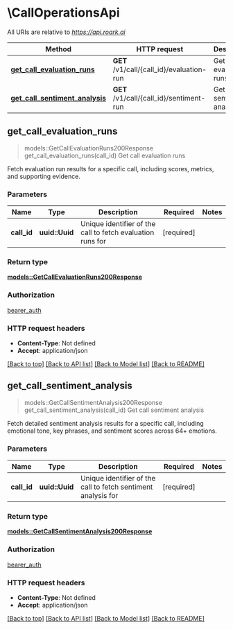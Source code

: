 # \CallOperationsApi

All URIs are relative to *https://api.roark.ai*

Method | HTTP request | Description
------------- | ------------- | -------------
[**get_call_evaluation_runs**](CallOperationsApi.md#get_call_evaluation_runs) | **GET** /v1/call/{call_id}/evaluation-run | Get call evaluation runs
[**get_call_sentiment_analysis**](CallOperationsApi.md#get_call_sentiment_analysis) | **GET** /v1/call/{call_id}/sentiment-run | Get call sentiment analysis



## get_call_evaluation_runs

> models::GetCallEvaluationRuns200Response get_call_evaluation_runs(call_id)
Get call evaluation runs

Fetch evaluation run results for a specific call, including scores, metrics, and supporting evidence.

### Parameters


Name | Type | Description  | Required | Notes
------------- | ------------- | ------------- | ------------- | -------------
**call_id** | **uuid::Uuid** | Unique identifier of the call to fetch evaluation runs for | [required] |

### Return type

[**models::GetCallEvaluationRuns200Response**](get_call_evaluation_runs_200_response.md)

### Authorization

[bearer_auth](../README.md#bearer_auth)

### HTTP request headers

- **Content-Type**: Not defined
- **Accept**: application/json

[[Back to top]](#) [[Back to API list]](../README.md#documentation-for-api-endpoints) [[Back to Model list]](../README.md#documentation-for-models) [[Back to README]](../README.md)


## get_call_sentiment_analysis

> models::GetCallSentimentAnalysis200Response get_call_sentiment_analysis(call_id)
Get call sentiment analysis

Fetch detailed sentiment analysis results for a specific call, including emotional tone, key phrases, and sentiment scores across 64+ emotions.

### Parameters


Name | Type | Description  | Required | Notes
------------- | ------------- | ------------- | ------------- | -------------
**call_id** | **uuid::Uuid** | Unique identifier of the call to fetch sentiment analysis for | [required] |

### Return type

[**models::GetCallSentimentAnalysis200Response**](get_call_sentiment_analysis_200_response.md)

### Authorization

[bearer_auth](../README.md#bearer_auth)

### HTTP request headers

- **Content-Type**: Not defined
- **Accept**: application/json

[[Back to top]](#) [[Back to API list]](../README.md#documentation-for-api-endpoints) [[Back to Model list]](../README.md#documentation-for-models) [[Back to README]](../README.md)

